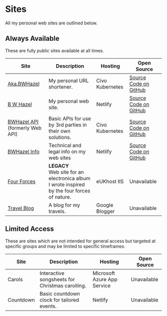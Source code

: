 # Sites

All my personal web sites are outlined below.

## Always Available

These are fully public sites available at all times.

Site | Description | Hosting | Open Source
--- | --- | --- | ---
[Aka.BWHazel](https://aka.bwhazel.uk) | My personal URL shortener. | Civo Kubernetes | [Source Code on GitHub](https://github.com/BHazel/aka.git)
[B W Hazel](http://bwhazel.uk) | My personal web site. | Netlify | [Source Code on GitHub](https://github.com/BHazel/bwhazel-web-site.git)
[BWHazel API](https://api.bwhazel.uk) (formerly Web API) | Basic APIs for use by 3rd parties in their own solutions. | Civo Kubernetes | [Source Code on GitHub](https://github.com/BHazel/bwhazel-web-api.git)
[BWHazel Info](http://info.bwhazel.uk) | Technical and legal info on my web sites | Netlify | [Source Code on GitHub](https://github.com/BHazel/bwhazel-info-web-site.git)
[Four Forces](http://4forces.bwhazel.uk) | **LEGACY**<br />Web site for an electronica album I wrote inspired by the four forces of nature. | eUKhost IIS | Unavailable
[Travel Blog](https://bwhantarctica.blogspot.com) | A blog for my travels. | Google Blogger | Unavailable

## Limited Access

These are sites which are not intended for general access but targeted at specific groups and may be limited to specific timeframes.

Site | Description | Hosting | Open Source
--- | --- | --- | ---
Carols | Interactive songsheets for Christmas carolling. | Microsoft Azure App Service | Unavailable
Countdown | Basic countdown clock for tailored events. | Netlify | Unavailable